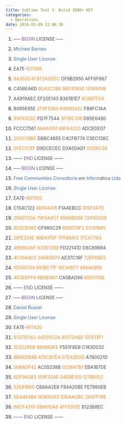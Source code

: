 ```yaml
---
title: Sublime Text 3  Bulid 3090+ KEY
categories:
  - Operations
date: 2016-03-09 11:46:30
---
```


1.  <span class="pun" style="box-sizing: border-box; color: #4d4d4c;">—–</span> <span class="kwd" style="box-sizing: border-box; color: #8959a8;">BEGIN</span> <span class="pln" style="box-sizing: border-box; color: #4d4d4c;">LICENSE</span> <span class="pun" style="box-sizing: border-box; color: #4d4d4c;">—–</span>
2.  <span class="typ" style="box-sizing: border-box; color: #4271ae;">Michael</span> <span class="typ" style="box-sizing: border-box; color: #4271ae;">Barnes</span>
3.  <span class="typ" style="box-sizing: border-box; color: #4271ae;">Single</span> <span class="typ" style="box-sizing: border-box; color: #4271ae;">User</span> <span class="typ" style="box-sizing: border-box; color: #4271ae;">License</span>
4.  <span class="pln" style="box-sizing: border-box; color: #4d4d4c;">EA7E</span><span class="pun" style="box-sizing: border-box; color: #4d4d4c;">-</span><span class="lit" style="box-sizing: border-box; color: #f5871f;">821385</span>
5.  <span class="lit" style="box-sizing: border-box; color: #f5871f;">8A353C41</span> <span class="lit" style="box-sizing: border-box; color: #f5871f;">872A0D5C</span> <span class="pln" style="box-sizing: border-box; color: #4d4d4c;">DF9B2950 AFF6F667</span>
6.  <span class="pln" style="box-sizing: border-box; color: #4d4d4c;">C458EA6D</span> <span class="lit" style="box-sizing: border-box; color: #f5871f;">8EA3C286</span> <span class="lit" style="box-sizing: border-box; color: #f5871f;">98D1D650</span> <span class="lit" style="box-sizing: border-box; color: #f5871f;">131A97AB</span>
7.  <span class="pln" style="box-sizing: border-box; color: #4d4d4c;">AA919AEC EF20E143 B361B1E7</span> <span class="lit" style="box-sizing: border-box; color: #f5871f;">4C8B7F04</span>
8.  <span class="pln" style="box-sizing: border-box; color: #4d4d4c;">B085E65E</span> <span class="lit" style="box-sizing: border-box; color: #f5871f;">2F5F5360</span> <span class="lit" style="box-sizing: border-box; color: #f5871f;">8489D422</span> <span class="pln" style="box-sizing: border-box; color: #4d4d4c;">FB8FC1AA</span>
9.  <span class="lit" style="box-sizing: border-box; color: #f5871f;">93F6323C</span> <span class="pln" style="box-sizing: border-box; color: #4d4d4c;">FD7F7544</span> <span class="lit" style="box-sizing: border-box; color: #f5871f;">3F39C318</span> <span class="pln" style="box-sizing: border-box; color: #4d4d4c;">D95E6480</span>
10.  <span class="pln" style="box-sizing: border-box; color: #4d4d4c;">FCCC7561</span> <span class="lit" style="box-sizing: border-box; color: #f5871f;">8A4A1741</span> <span class="lit" style="box-sizing: border-box; color: #f5871f;">68FA4223</span> <span class="pln" style="box-sizing: border-box; color: #4d4d4c;">ADCEDE07</span>
11.  <span class="lit" style="box-sizing: border-box; color: #f5871f;">200C25BE</span> <span class="pln" style="box-sizing: border-box; color: #4d4d4c;">DBBC4855 C4CFB774 C5EC138C</span>
12.  <span class="lit" style="box-sizing: border-box; color: #f5871f;">0FEC1CEF</span> <span class="pln" style="box-sizing: border-box; color: #4d4d4c;">D9DCECEC D3A5DAD1</span> <span class="lit" style="box-sizing: border-box; color: #f5871f;">01316C36</span>
13.  <span class="pun" style="box-sizing: border-box; color: #4d4d4c;">——</span> <span class="kwd" style="box-sizing: border-box; color: #8959a8;">END</span> <span class="pln" style="box-sizing: border-box; color: #4d4d4c;">LICENSE</span> <span class="pun" style="box-sizing: border-box; color: #4d4d4c;">——</span>

1.  <span class="pun" style="box-sizing: border-box; color: #4d4d4c;">—–</span> <span class="kwd" style="box-sizing: border-box; color: #8959a8;">BEGIN</span> <span class="pln" style="box-sizing: border-box; color: #4d4d4c;">LICENSE</span> <span class="pun" style="box-sizing: border-box; color: #4d4d4c;">—–</span>
2.  <span class="typ" style="box-sizing: border-box; color: #4271ae;">Free</span> <span class="typ" style="box-sizing: border-box; color: #4271ae;">Communities</span> <span class="typ" style="box-sizing: border-box; color: #4271ae;">Consultoria</span> <span class="pln" style="box-sizing: border-box; color: #4d4d4c;">em</span> <span class="typ" style="box-sizing: border-box; color: #4271ae;">Inform</span><span class="pun" style="box-sizing: border-box; color: #4d4d4c;">á</span><span class="pln" style="box-sizing: border-box; color: #4d4d4c;">tica</span> <span class="typ" style="box-sizing: border-box; color: #4271ae;">Ltda</span>
3.  <span class="typ" style="box-sizing: border-box; color: #4271ae;">Single</span> <span class="typ" style="box-sizing: border-box; color: #4271ae;">User</span> <span class="typ" style="box-sizing: border-box; color: #4271ae;">License</span>
4.  <span class="pln" style="box-sizing: border-box; color: #4d4d4c;">EA7E</span><span class="pun" style="box-sizing: border-box; color: #4d4d4c;">-</span><span class="lit" style="box-sizing: border-box; color: #f5871f;">801302</span>
5.  <span class="pln" style="box-sizing: border-box; color: #4d4d4c;">C154C122</span> <span class="lit" style="box-sizing: border-box; color: #f5871f;">4EFA4415</span> <span class="pln" style="box-sizing: border-box; color: #4d4d4c;">F1AAEBCC</span> <span class="lit" style="box-sizing: border-box; color: #f5871f;">315F3A7D</span>
6.  <span class="lit" style="box-sizing: border-box; color: #f5871f;">2580735A</span> <span class="lit" style="box-sizing: border-box; color: #f5871f;">7955AA57</span> <span class="lit" style="box-sizing: border-box; color: #f5871f;">850ABD88</span> <span class="lit" style="box-sizing: border-box; color: #f5871f;">72A1DDD8</span>
7.  <span class="lit" style="box-sizing: border-box; color: #f5871f;">8D2CE060</span> <span class="pln" style="box-sizing: border-box; color: #4d4d4c;">CF980C29</span> <span class="lit" style="box-sizing: border-box; color: #f5871f;">890D74F2</span> <span class="lit" style="box-sizing: border-box; color: #f5871f;">53131895</span>
8.  <span class="lit" style="box-sizing: border-box; color: #f5871f;">281E324E</span> <span class="lit" style="box-sizing: border-box; color: #f5871f;">98EA1FEF</span> <span class="lit" style="box-sizing: border-box; color: #f5871f;">7FF69A12</span> <span class="lit" style="box-sizing: border-box; color: #f5871f;">17CA7784</span>
9.  <span class="lit" style="box-sizing: border-box; color: #f5871f;">490862AF</span> <span class="lit" style="box-sizing: border-box; color: #f5871f;">833E133D</span> <span class="pln" style="box-sizing: border-box; color: #4d4d4c;">FD22141D D8C89B94</span>
10.  <span class="lit" style="box-sizing: border-box; color: #f5871f;">4C10A4D2</span> <span class="lit" style="box-sizing: border-box; color: #f5871f;">24693D70</span> <span class="pln" style="box-sizing: border-box; color: #4d4d4c;">AE37C18F</span> <span class="lit" style="box-sizing: border-box; color: #f5871f;">72EF0BE5</span>
11.  <span class="lit" style="box-sizing: border-box; color: #f5871f;">1ED60704</span> <span class="lit" style="box-sizing: border-box; color: #f5871f;">651BC71F</span> <span class="lit" style="box-sizing: border-box; color: #f5871f;">16CA1B77</span> <span class="lit" style="box-sizing: border-box; color: #f5871f;">496A0B19</span>
12.  <span class="lit" style="box-sizing: border-box; color: #f5871f;">463EDFF9</span> <span class="lit" style="box-sizing: border-box; color: #f5871f;">6BEB1861</span> <span class="pln" style="box-sizing: border-box; color: #4d4d4c;">CA5BAD96</span> <span class="lit" style="box-sizing: border-box; color: #f5871f;">89D0118E</span>
13.  <span class="pun" style="box-sizing: border-box; color: #4d4d4c;">——</span> <span class="kwd" style="box-sizing: border-box; color: #8959a8;">END</span> <span class="pln" style="box-sizing: border-box; color: #4d4d4c;">LICENSE</span> <span class="pun" style="box-sizing: border-box; color: #4d4d4c;">——</span>

1.  <span class="pun" style="box-sizing: border-box; color: #4d4d4c;">—–</span> <span class="kwd" style="box-sizing: border-box; color: #8959a8;">BEGIN</span> <span class="pln" style="box-sizing: border-box; color: #4d4d4c;">LICENSE</span> <span class="pun" style="box-sizing: border-box; color: #4d4d4c;">—–</span>
2.  <span class="typ" style="box-sizing: border-box; color: #4271ae;">Daniel</span> <span class="typ" style="box-sizing: border-box; color: #4271ae;">Russel</span>
3.  <span class="typ" style="box-sizing: border-box; color: #4271ae;">Single</span> <span class="typ" style="box-sizing: border-box; color: #4271ae;">User</span> <span class="typ" style="box-sizing: border-box; color: #4271ae;">License</span>
4.  <span class="pln" style="box-sizing: border-box; color: #4d4d4c;">EA7E</span><span class="pun" style="box-sizing: border-box; color: #4d4d4c;">-</span><span class="lit" style="box-sizing: border-box; color: #f5871f;">917420</span>
5.  <span class="lit" style="box-sizing: border-box; color: #f5871f;">9327EC62</span> <span class="lit" style="box-sizing: border-box; color: #f5871f;">44020C2A</span> <span class="lit" style="box-sizing: border-box; color: #f5871f;">45172A68</span> <span class="lit" style="box-sizing: border-box; color: #f5871f;">12FE13F1</span>
6.  <span class="lit" style="box-sizing: border-box; color: #f5871f;">1D22245B</span> <span class="lit" style="box-sizing: border-box; color: #f5871f;">680892EE</span> <span class="pln" style="box-sizing: border-box; color: #4d4d4c;">F551F8EB C183D032</span>
7.  <span class="lit" style="box-sizing: border-box; color: #f5871f;">8B4EDB4B</span> <span class="lit" style="box-sizing: border-box; color: #f5871f;">479CB7E4</span> <span class="lit" style="box-sizing: border-box; color: #f5871f;">07E42EDD</span> <span class="pln" style="box-sizing: border-box; color: #4d4d4c;">A780021D</span>
8.  <span class="lit" style="box-sizing: border-box; color: #f5871f;">56BADF42</span> <span class="pln" style="box-sizing: border-box; color: #4d4d4c;">AC05238B</span> <span class="lit" style="box-sizing: border-box; color: #f5871f;">023B47B1</span> <span class="pln" style="box-sizing: border-box; color: #4d4d4c;">EBA1B7DE</span>
9.  <span class="lit" style="box-sizing: border-box; color: #f5871f;">6DF9A383</span> <span class="lit" style="box-sizing: border-box; color: #f5871f;">159F32AE</span> <span class="lit" style="box-sizing: border-box; color: #f5871f;">04EBE100</span> <span class="lit" style="box-sizing: border-box; color: #f5871f;">1278B1D2</span>
10.  <span class="lit" style="box-sizing: border-box; color: #f5871f;">52E81B60</span> <span class="pln" style="box-sizing: border-box; color: #4d4d4c;">C68AA2E8 F84A20BE FE7990EB</span>
11.  <span class="lit" style="box-sizing: border-box; color: #f5871f;">5D44E4B6</span> <span class="lit" style="box-sizing: border-box; color: #f5871f;">16369263</span> <span class="lit" style="box-sizing: border-box; color: #f5871f;">1DDAACBC</span> <span class="lit" style="box-sizing: border-box; color: #f5871f;">280FF19E</span>
12.  <span class="lit" style="box-sizing: border-box; color: #f5871f;">86CF4319</span> <span class="lit" style="box-sizing: border-box; color: #f5871f;">0B8615A8</span> <span class="lit" style="box-sizing: border-box; color: #f5871f;">4FF0512E</span> <span class="pln" style="box-sizing: border-box; color: #4d4d4c;">B123B8EC</span>
13.  <span class="pun" style="box-sizing: border-box; color: #4d4d4c;">——</span> <span class="kwd" style="box-sizing: border-box; color: #8959a8;">END</span> <span class="pln" style="box-sizing: border-box; color: #4d4d4c;">LICENSE</span> <span class="pun" style="box-sizing: border-box; color: #4d4d4c;">——</span>
